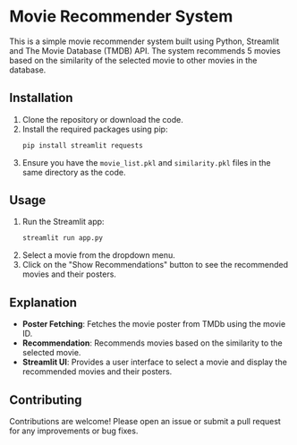 # Movie Recommender System

This is a simple movie recommender system built using Python, Streamlit and The Movie Database (TMDB) API. The system recommends 5 movies based on the similarity of the selected movie to other movies in the database.

## Installation

1. Clone the repository or download the code.
2. Install the required packages using pip:
   ```bash
   pip install streamlit requests
   ```
3. Ensure you have the `movie_list.pkl` and `similarity.pkl` files in the same directory as the code.

## Usage

1. Run the Streamlit app:
   ```bash
   streamlit run app.py
   ```
2. Select a movie from the dropdown menu.
3. Click on the "Show Recommendations" button to see the recommended movies and their posters.

## Explanation

- **Poster Fetching**: Fetches the movie poster from TMDb using the movie ID.
- **Recommendation**: Recommends movies based on the similarity to the selected movie.
- **Streamlit UI**: Provides a user interface to select a movie and display the recommended movies and their posters.

## Contributing

Contributions are welcome! Please open an issue or submit a pull request for any improvements or bug fixes.
